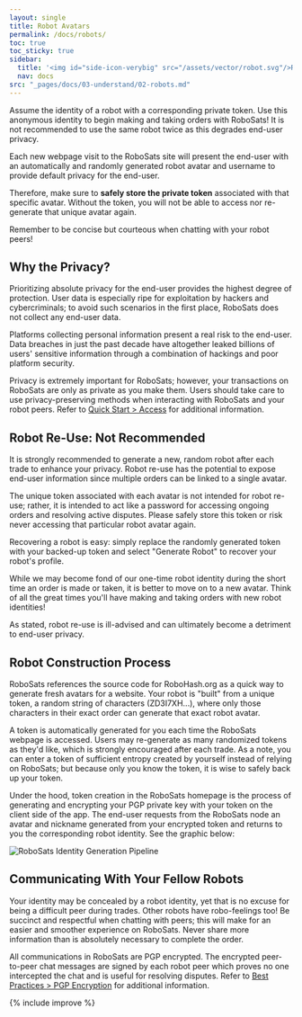 ```yaml
---
layout: single
title: Robot Avatars
permalink: /docs/robots/
toc: true
toc_sticky: true
sidebar:
  title: '<img id="side-icon-verybig" src="/assets/vector/robot.svg"/>Robots'
  nav: docs
src: "_pages/docs/03-understand/02-robots.md"
---
```


Assume the identity of a robot with a corresponding private token. Use this anonymous identity to begin making and taking orders with RoboSats! It is not recommended to use the same robot twice as this degrades end-user privacy.

Each new webpage visit to the RoboSats site will present the end-user with an automatically and randomly generated robot avatar and username to provide default privacy for the end-user.

Therefore, make sure to **safely store the private token** associated with that specific avatar. Without the token, you will not be able to access nor re-generate that unique avatar again.

Remember to be concise but courteous when chatting with your robot peers!

## **Why the Privacy?**

Prioritizing absolute privacy for the end-user provides the highest degree of protection. User data is especially ripe for exploitation by hackers and cybercriminals; to avoid such scenarios in the first place, RoboSats does not collect any end-user data.

Platforms collecting personal information present a real risk to the end-user. Data breaches in just the past decade have altogether leaked billions of users' sensitive information through a combination of hackings and poor platform security.

Privacy is extremely important for RoboSats; however, your transactions on RoboSats are only as private as you make them. Users should take care to use privacy-preserving methods when interacting with RoboSats and your robot peers. Refer to [Quick Start > Access](/docs/access/) for additional information.

## **Robot Re-Use: Not Recommended**

It is strongly recommended to generate a new, random robot after each trade to enhance your privacy. Robot re-use has the potential to expose end-user information since multiple orders can be linked to a single avatar.

The unique token associated with each avatar is not intended for robot re-use; rather, it is intended to act like a password for accessing ongoing orders and resolving active disputes. Please safely store this token or risk never accessing that particular robot avatar again.

Recovering a robot is easy: simply replace the randomly generated token with your backed-up token and select "Generate Robot" to recover your robot's profile.

While we may become fond of our one-time robot identity during the short time an order is made or taken, it is better to move on to a new avatar. Think of all the great times you'll have making and taking orders with new robot identities!

As stated, robot re-use is ill-advised and can ultimately become a detriment to end-user privacy.

## **Robot Construction Process**

RoboSats references the source code for RoboHash.org as a quick way to generate fresh avatars for a website. Your robot is "built" from a unique token, a random string of characters (ZD3I7XH...), where only those characters in their exact order can generate that exact robot avatar.

A token is automatically generated for you each time the RoboSats webpage is accessed. Users may re-generate as many randomized tokens as they'd like, which is strongly encouraged after each trade. As a note, you can enter a token of sufficient entropy created by yourself instead of relying on RoboSats; but because only you know the token, it is wise to safely back up your token.

Under the hood, token creation in the RoboSats homepage is the process of generating and encrypting your PGP private key with your token on the client side of the app. The end-user requests from the RoboSats node an avatar and nickname generated from your encrypted token and returns to you the corresponding robot identity. See the graphic below:

![RoboSats Identity Generation Pipeline](https://learn.robosats.com/assets/images/private/usergen-pipeline.png)

## **Communicating With Your Fellow Robots**

Your identity may be concealed by a robot identity, yet that is no excuse for being a difficult peer during trades. Other robots have robo-feelings too! Be succinct and respectful when chatting with peers; this will make for an easier and smoother experience on RoboSats. Never share more information than is absolutely necessary to complete the order.

All communications in RoboSats are PGP encrypted. The encrypted peer-to-peer chat messages are signed by each robot peer which proves no one intercepted the chat and is useful for resolving disputes. Refer to [Best Practices > PGP Encryption](/docs/pgp-encryption/) for additional information.

{% include improve %}
